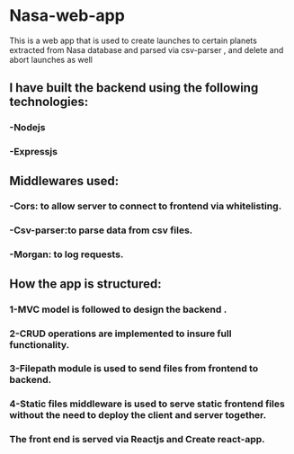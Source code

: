 # Nasa-web-app
This is a web app that is used to create launches to  certain planets extracted from Nasa database and parsed via csv-parser ,
and delete and abort launches as well 
## I have built the backend using the following technologies:
### -Nodejs 
### -Expressjs  
## Middlewares used:
### -Cors: to allow server to connect to frontend via whitelisting. 
### -Csv-parser:to parse data from csv files. 
### -Morgan: to log requests.  
## How the app is structured: 
### 1-MVC model is followed to design the backend . 
### 2-CRUD operations are implemented to insure full functionality. 
### 3-Filepath module is used to send files from frontend to backend.
### 4-Static files middleware is used to serve static frontend files without the need to deploy the client and server together.    
### The front end is served via Reactjs and Create react-app.
